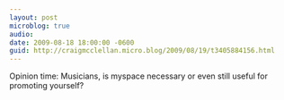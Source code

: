 ```yaml
---
layout: post
microblog: true
audio: 
date: 2009-08-18 18:00:00 -0600
guid: http://craigmcclellan.micro.blog/2009/08/19/t3405884156.html
---
```

Opinion time: Musicians, is myspace necessary or even still useful for promoting yourself?

